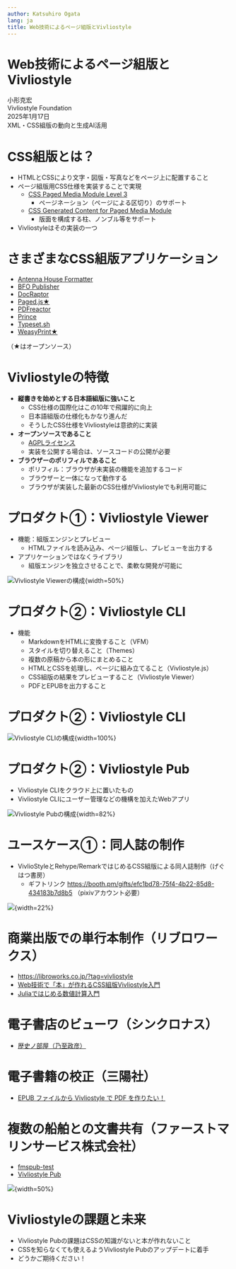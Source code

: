 ```yaml
---
author: Katsuhiro Ogata
lang: ja
title: Web技術によるページ組版とVivliostyle 
---
```


# Web技術によるページ組版とVivliostyle 


小形克宏<br/>
Vivliostyle Foundation<br/>
2025年1月17日<br/>
XML・CSS組版の動向と生成AI活用<br/>


# CSS組版とは？

- HTMLとCSSにより文字・図版・写真などをページ上に配置すること
- ページ組版用CSS仕様を実装することで実現
    - [CSS Paged Media Module Level 3](https://www.w3.org/TR/css-page-3/)
        - ページネーション（ページによる区切り）のサポート
    - [CSS Generated Content for Paged Media Module](https://www.w3.org/TR/css-gcpm-3/)
        - 版面を構成する柱、ノンブル等をサポート
- Vivliostyleはその実装の一つ

# さまざまなCSS組版アプリケーション

- [Antenna House Formatter](https://www.antenna.co.jp/AHF/)
- [BFO Publisher](https://publisher.bfo.com/)
- [DocRaptor](https://docraptor.com/)
- [Paged.js★](https://pagedjs.org/)
- [PDFreactor](https://www.pdfreactor.com/)
- [Prince](https://www.princexml.com/)
- [Typeset.sh](https://typeset.sh/)
- [WeasyPrint★](https://weasyprint.org/)

（★はオープンソース⁠）⁠

# Vivliostyleの特徴

- **縦書きを始めとする日本語組版に強いこと**
    - CSS仕様の国際化はこの10年で飛躍的に向上
    - 日本語組版の仕様化もかなり進んだ
    - そうしたCSS仕様をVivliostyleは意欲的に実装
- **オープンソースであること**
    - [AGPLライセンス](https://gpl.mhatta.org/agpl.ja.html)
    - 実装を公開する場合は、ソースコードの公開が必要
- **ブラウザーのポリフィルであること**
    - ポリフィル：ブラウザが未実装の機能を追加するコード
    - ブラウザーと一体になって動作する
    - ブラウザが実装した最新のCSS仕様がVivliostyleでも利用可能に

# プロダクト①：Vivliostyle Viewer

- 機能：組版エンジンとプレビュー
    - HTMLファイルを読み込み、ページ組版し、プレビューを出力する
- アプリケーションではなくライブラリ
    - 組版エンジンを独立させることで、柔軟な開発が可能に

![Vivliostyle Viewerの構成](./images/fig-1.png){width=50%}

# プロダクト②：Vivliostyle CLI

- 機能
    - MarkdownをHTMLに変換すること（VFM）
    - スタイルを切り替えること（Themes）
    - 複数の原稿から本の形にまとめること
    - HTMLとCSSを処理し、ページに組み立てること（Vivliostyle.js）
    - CSS組版の結果をプレビューすること（Vivliostyle Viewer）
    - PDFとEPUBを出力すること

# プロダクト②：Vivliostyle CLI

![Vivliostyle CLIの構成](./images/fig-2.svg){width=100%}

# プロダクト②：Vivliostyle Pub

- Vivliostyle CLIをクラウド上に置いたもの
- Vivliostyle CLIにユーザー管理などの機構を加えたWebアプリ

![Vivliostyle Pubの構成](./images/fig-3.svg){width=82%}

# ユースケース①：同人誌の制作

- VivlioStyleとRehype/RemarkではじめるCSS組版による同人誌制作（げぐはつ書房）
    - ギフトリンク https://booth.pm/gifts/efc1bd78-75f4-4b22-85d8-434183b7d8b5 （pixivアカウント必要）

![](./images/fig-4.png){width=22%}

# 商業出版での単行本制作（リブロワークス）

- https://libroworks.co.jp/?tag=vivliostyle
- [Web技術で「本」が作れるCSS組版Vivliostyle入門](https://amzn.asia/d/ik2K1Ob)
- [Juliaではじめる数値計算入門](https://amzn.asia/d/4ZVM4Ys)

# 電子書店のビューワ（シンクロナス）

- [歴史ノ部屋（乃至政彦）](https://www.synchronous.jp/ud/content/613ae89077656127a1000000)

# 電子書籍の校正（三陽社）

- [EPUB ファイルから Vivliostyle で PDF を作りたい！](https://vivliostyle.org/viewer/#src=https://vivliostyle.github.io/vivliostyle_doc/ja/vivliostyle-user-group-vol2/index.html&bookMode=true&f=epubcfi(/10!))

# 複数の船舶との文書共有（ファーストマリンサービス株式会社）

- [fmspub-test](https://github.com/MurakamiShinyu/fmspub-test)
- [Vivliostyle Pub](https://vivliostyle-pub-develop.vercel.app/github/MurakamiShinyu/fmspub-test?branch=main)

![](./images/fig-5.jpg){width=50%}

# Vivliostyleの課題と未来

- Vivliostyle Pubの課題はCSSの知識がないと本が作れないこと
- CSSを知らなくても使えるようVivliostyle Pubのアップデートに着手
- どうかご期待ください！